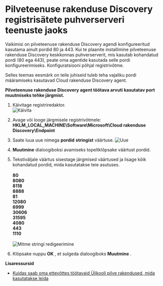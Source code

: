 <properties 
    pageTitle="Rakenduse Discovery registrisätete puhverserveri teenuste Cloud | Microsoft Azure'i" 
    description="Selles teemas eesmärk on teile juhiseid tuleb teha vajaliku pordi määramiseks kasutavad Cloud rakenduse Discovery agent." 
    services="active-directory" 
    documentationCenter="" 
    authors="markusvi" 
    manager="femila"/>

<tags 
    ms.service="active-directory" 
    ms.workload="identity" 
    ms.tgt_pltfrm="na" 
    ms.devlang="na" 
    ms.topic="article" 
    ms.date="10/10/2016" 
    ms.author="markusvi"/>

# <a name="cloud-app-discovery-registry-settings-for-proxy-services"></a>Pilveteenuse rakenduse Discovery registrisätete puhverserveri teenuste jaoks

Vaikimisi on pilveteenuse rakenduse Discovery agendi konfigureeritud kasutama ainult pordid 80 ja 443. Kui te plaanite installimine pilveteenuse rakenduse Discovery keskkonnas puhverserverit, mis kasutab kohandatud pordi (80 ega 443), peate oma agentide kasutada selle pordi konfigureerimiseks. Konfiguratsiooni põhjal registrivõtme.


Selles teemas eesmärk on teile juhiseid tuleb teha vajaliku pordi määramiseks kasutavad Cloud rakenduse Discovery agent.



**Pilveteenuse rakenduse Discovery agent töötava arvuti kasutatav port muutmiseks tehke järgmist.**


1. Käivitage registriredaktor. <br> ![Käivita](./media/active-directory-cloudappdiscovery-registry-settings-for-proxy-services/proxy01.png)

2. Avage või looge järgmisele registrivõtmele: <br> **HKLM_LOCAL_MACHINE\Software\Microsoft\Cloud rakenduse Discovery\Endpoint** 

3. Saate luua uue nimega **pordid** **stringist** väärtuse. ![Uue](./media/active-directory-cloudappdiscovery-registry-settings-for-proxy-services/proxy02.png)

4. **Muutmine** dialoogiboksi avamiseks topeltklõpsake väärtust pordid.


5. Tekstiväljale väärtus sisestage järgmised väärtused ja lisage kõik kohandatud pordid, mida kasutatakse teie asutuses. <br><br>
**80** <br>
**8080** <br>
**8118** <br>
**8888** <br>
**81** <br>
**12080** <br>
**6999** <br>
**30606** <br>
**31595** <br>
**4080** <br>
**443** <br>
**1110** <br><br>
![Mitme stringi redigeerimine](./media/active-directory-cloudappdiscovery-registry-settings-for-proxy-services/proxy03.png)

6. Klõpsake nuppu **OK** , et sulgeda dialoogiboks **Muutmine** .



**Lisaressursid**


* [Kuidas saab oma ettevõttes töötavaid Ülikooli pilve rakendused, mida kasutatakse leida](active-directory-cloudappdiscovery-whatis.md) 


